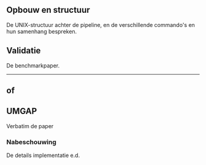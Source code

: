 ## Opbouw en structuur

De UNIX-structuur achter de pipeline, en de verschillende commando's en hun samenhang bespreken.

## Validatie

De benchmarkpaper.

---
of
---

## UMGAP

Verbatim de paper

### Nabeschouwing

De details implementatie e.d.
